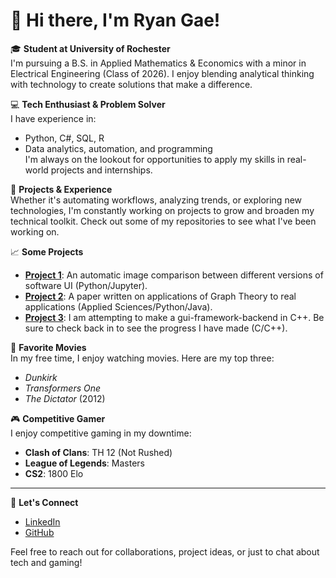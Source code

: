 # 👋 Hi there, I'm Ryan Gae!

🎓 **Student at University of Rochester**  
I'm pursuing a B.S. in Applied Mathematics & Economics with a minor in Electrical Engineering (Class of 2026). I enjoy blending analytical thinking with technology to create solutions that make a difference.

💻 **Tech Enthusiast & Problem Solver**  
I have experience in:  
- Python, C#, SQL, R  
- Data analytics, automation, and programming  
I'm always on the lookout for opportunities to apply my skills in real-world projects and internships.

🔧 **Projects & Experience**  
Whether it's automating workflows, analyzing trends, or exploring new technologies, I'm constantly working on projects to grow and broaden my technical toolkit. Check out some of my repositories to see what I've been working on.

📈 **Some Projects**  
- **[Project 1](https://github.com/ryanrae7/ImageComparison)**: An automatic image comparison between different versions of software UI (Python/Jupyter).
- **[Project 2](https://github.com/ryanrae7/Minimal-Crossing-Paper)**: A paper written on applications of Graph Theory to real applications (Applied Sciences/Python/Java).
- **[Project 3](https://github.com/ryanrae7/Tic-Backend)**: I am attempting to make a gui-framework-backend in C++. Be sure to check back in to see the progress I have made (C/C++).

🎥 **Favorite Movies**  
In my free time, I enjoy watching movies. Here are my top three:  
- *Dunkirk*  
- *Transformers One*  
- *The Dictator* (2012)

🎮 **Competitive Gamer**  
I enjoy competitive gaming in my downtime:  
- **Clash of Clans**: TH 12 (Not Rushed)  
- **League of Legends**: Masters  
- **CS2**: 1800 Elo

---

💬 **Let's Connect**  
- [LinkedIn](https://www.linkedin.com/in/ryan-w-gae)  
- [GitHub](https://github.com/ryanrae7)

Feel free to reach out for collaborations, project ideas, or just to chat about tech and gaming!
